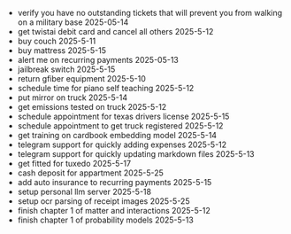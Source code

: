 - verify you have no outstanding tickets that will prevent you from walking on a military base 2025-05-14
- get twistai debit card and cancel all others 2025-5-12
- buy couch 2025-5-11
- buy mattress 2025-5-15
- alert me on recurring payments 2025-05-13
- jailbreak switch 2025-5-15
- return gfiber equipment 2025-5-10
- schedule time for piano self teaching 2025-5-12 
- put mirror on truck 2025-5-14
- get emissions tested on truck 2025-5-12
- schedule appointment for texas drivers license 2025-5-15 
- schedule appointment to get truck registered 2025-5-12
- get training on cardbook embedding model 2025-5-14
- telegram support for quickly adding expenses 2025-5-12
- telegram support for quickly updating markdown files 2025-5-13
- get fitted for tuxedo 2025-5-17
- cash deposit for appartment 2025-5-25
- add auto insurance to recurring payments 2025-5-15
- setup personal llm server 2025-5-18
- setup ocr parsing of receipt images 2025-5-25
- finish chapter 1 of matter and interactions 2025-5-12
- finish chapter 1 of probability models 2025-5-13
